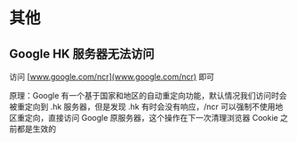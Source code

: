 # 其他

## Google HK 服务器无法访问

访问 [www.google.com/ncr](www.google.com/ncr) 即可

原理：Google 有一个基于国家和地区的自动重定向功能，默认情况我们访问时会被重定向到 .hk 服务器，但是发现 .hk 有时会没有响应，/ncr 可以强制不使用地区重定向，直接访问 Google 原服务器，这个操作在下一次清理浏览器 Cookie 之前都是生效的
